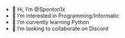 - 👋 Hi, I’m @Sponton1x
- 👀 I’m interested in Programming/Informatic
- 🌱 I’m currently learning Python
- 💞️ I’m looking to collaborate on Discord

<!---
Sponton1x/Sponton1x is a ✨ special ✨ repository because its `README.md` (this file) appears on your GitHub profile.
You can click the Preview link to take a look at your changes.
--->
